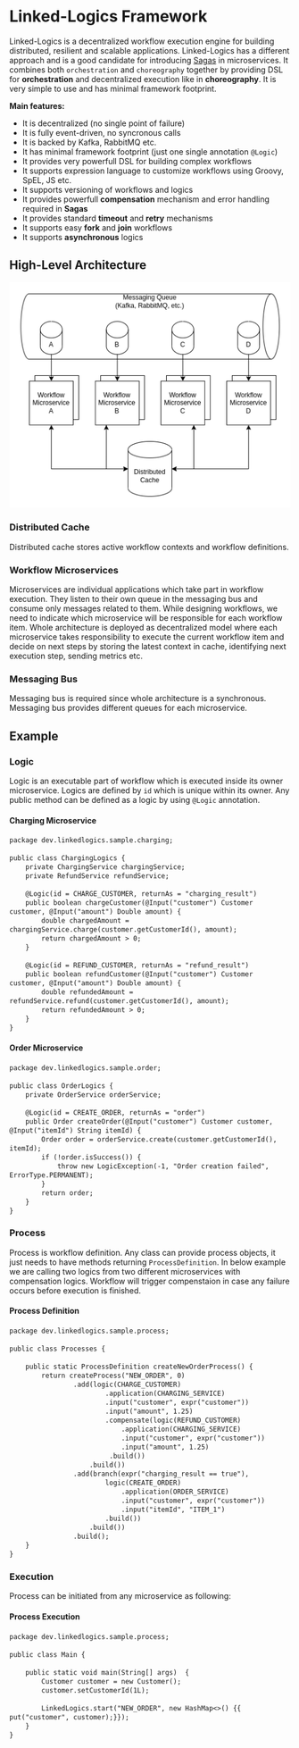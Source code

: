# Linked-Logics Framework #

Linked-Logics is a decentralized workflow execution engine for building distributed, resilient and scalable applications. Linked-Logics has a different approach and is a good candidate for introducing [Sagas](https://microservices.io/patterns/data/saga.html) in microservices. It combines both `orchestration` and `choreography` together by providing DSL for **orchestration** and decentralized execution like in **choreography**. It is very simple to use and has minimal framework footprint.

**Main features:**
- It is decentralized (no single point of failure)
- It is fully event-driven, no syncronous calls
- It is backed by Kafka, RabbitMQ etc.
- It has minimal framework footprint (just one single annotation `@Logic`)
- It provides very powerfull DSL for building complex workflows
- It supports expression language to customize workflows using Groovy, SpEL, JS etc.
- It supports versioning of workflows and logics
- It provides powerfull **compensation** mechanism and error handling required in **Sagas**
- It provides standard **timeout** and **retry** mechanisms
- It supports easy **fork** and **join** workflows
- It supports **asynchronous** logics

## High-Level Architecture ##

![high level design](design/images/hld.png)

### Distributed Cache ###
Distributed cache stores active workflow contexts and workflow definitions.

### Workflow Microservices ###
Microservices are individual applications which take part in workflow execution. They listen to their own queue in the messaging bus and consume only messages related to them. While designing workflows, we need to indicate which microservice will be responsible for each workflow item. Whole architecture is deployed as decentralized model where each microservice takes responsibility to execute the current workflow item and decide on next steps by storing the latest context in cache, identifying next execution step, sending metrics etc.

### Messaging Bus ###
Messaging bus is required since whole architecture is a synchronous. Messaging bus provides different queues for each microservice. 

## Example ##

### Logic ###
Logic is an executable part of workflow which is executed inside its owner microservice. Logics are defined by `id` which is unique within its owner. Any public method can be defined as a logic by using `@Logic` annotation.
#### Charging Microservice ####
```
package dev.linkedlogics.sample.charging;

public class ChargingLogics {
	private ChargingService chargingService;
	private RefundService refundService;
	
	@Logic(id = CHARGE_CUSTOMER, returnAs = "charging_result")
	public boolean chargeCustomer(@Input("customer") Customer customer, @Input("amount") Double amount) {
		double chargedAmount = chargingService.charge(customer.getCustomerId(), amount);
		return chargedAmount > 0;
	}
	
	@Logic(id = REFUND_CUSTOMER, returnAs = "refund_result")
	public boolean refundCustomer(@Input("customer") Customer customer, @Input("amount") Double amount) {
		double refundedAmount = refundService.refund(customer.getCustomerId(), amount);
		return refundedAmount > 0;
	}
}
```
#### Order Microservice ####
```
package dev.linkedlogics.sample.order;

public class OrderLogics {
	private OrderService orderService;
	
	@Logic(id = CREATE_ORDER, returnAs = "order")
	public Order createOrder(@Input("customer") Customer customer, @Input("itemId") String itemId) {
		Order order = orderService.create(customer.getCustomerId(), itemId);
		if (!order.isSuccess()) {
			throw new LogicException(-1, "Order creation failed", ErrorType.PERMANENT);
		}
		return order;
	}
}
```
### Process ###
Process is workflow definition. Any class can provide process objects, it just needs to have methods returning `ProcessDefinition`. In below example we are calling two logics from two different microservices with compensation logics. Workflow will trigger compenstaion in case any failure occurs before execution is finished.
#### Process Definition ####
```
package dev.linkedlogics.sample.process;

public class Processes {
	
	public static ProcessDefinition createNewOrderProcess() {
		return createProcess("NEW_ORDER", 0)
				.add(logic(CHARGE_CUSTOMER)
						.application(CHARGING_SERVICE)
						.input("customer", expr("customer"))
						.input("amount", 1.25)
						.compensate(logic(REFUND_CUSTOMER)
							.application(CHARGING_SERVICE)
						 	.input("customer", expr("customer"))
						 	.input("amount", 1.25)
						 .build())
					.build())
				.add(branch(expr("charging_result == true"), 
						logic(CREATE_ORDER)
							.application(ORDER_SERVICE)
							.input("customer", expr("customer"))
							.input("itemId", "ITEM_1")
						.build())
					.build())
				.build();
	}
}
```
### Execution ###
Process can be initiated from any microservice as following: 
#### Process Execution ####
```
package dev.linkedlogics.sample.process;

public class Main {
	
	public static void main(String[] args)  {
		Customer customer = new Customer();
		customer.setCustomerId(1L);
		
		LinkedLogics.start("NEW_ORDER", new HashMap<>() {{ put("customer", customer);}});
	}
}
```
